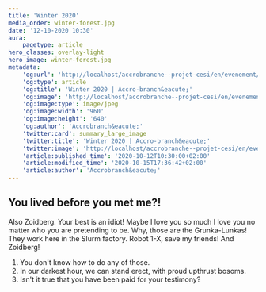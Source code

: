 ```yaml
---
title: 'Winter 2020'
media_order: winter-forest.jpg
date: '12-10-2020 10:30'
aura:
    pagetype: article
hero_classes: overlay-light
hero_image: winter-forest.jpg
metadata:
    'og:url': 'http://localhost/accrobranche--projet-cesi/en/evenement/hiver-2020'
    'og:type': article
    'og:title': 'Winter 2020 | Accro-branch&eacute;'
    'og:image': 'http://localhost/accrobranche--projet-cesi/en/evenement/hiver-2020/winter-forest.jpg'
    'og:image:type': image/jpeg
    'og:image:width': '960'
    'og:image:height': '640'
    'og:author': 'Accrobranch&eacute;'
    'twitter:card': summary_large_image
    'twitter:title': 'Winter 2020 | Accro-branch&eacute;'
    'twitter:image': 'http://localhost/accrobranche--projet-cesi/en/evenement/hiver-2020/winter-forest.jpg'
    'article:published_time': '2020-10-12T10:30:00+02:00'
    'article:modified_time': '2020-10-15T17:36:42+02:00'
    'article:author': 'Accrobranch&eacute;'
---
```


## You lived before you met me?!

Also Zoidberg. Your best is an idiot! Maybe I love you so much I love you no matter who you are pretending to be. Why, those are the Grunka-Lunkas! They work here in the Slurm factory. Robot 1-X, save my friends! And Zoidberg!

1. You don't know how to do any of those.
2. In our darkest hour, we can stand erect, with proud upthrust bosoms.
3. Isn't it true that you have been paid for your testimony?